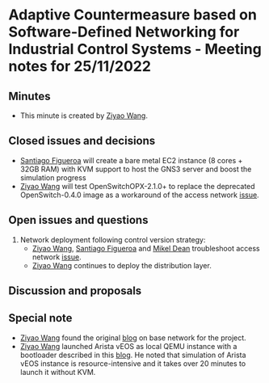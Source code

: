 # Adaptive Countermeasure based on Software-Defined Networking for Industrial Control Systems - Meeting notes for 25/11/2022

## Minutes

- This minute is created by [Ziyao Wang](ziyao.wang@se19.qmul.ac.uk).

## Closed issues and decisions

- [Santiago Figueroa](sfigueroa@ceit.es) will create a bare metal EC2 instance (8 cores + 32GB RAM) with KVM support to host the GNS3 server and boost the simulation progress
- [Ziyao Wang](ziyao.wang@se19.qmul.ac.uk) will test OpenSwitchOPX-2.1.0+ to replace the deprecated OpenSwitch-0.4.0 image as a workaround of the access network [issue](https://github.com/sfl0r3nz05/OT-NWbasedOnGNS3/issues/1).

## Open issues and questions

1. Network deployment following control version strategy:
	- [Ziyao Wang](ziyao.wang@se19.qmul.ac.uk), [Santiago Figueroa](sfigueroa@ceit.es) and [Mikel Dean](mdeanoses@ceit.es) troubleshoot access network [issue](https://github.com/sfl0r3nz05/OT-NWbasedOnGNS3/issues/1).
	- [Ziyao Wang](ziyao.wang@se19.qmul.ac.uk) continues to deploy the distribution layer.

## Discussion and proposals

## Special note

- [Ziyao Wang](ziyao.wang@se19.qmul.ac.uk) found the original [blog](https://brezular.com/2017/09/07/enterprise-network-on-gns3-part-1-introduction/) on base network for the project.
- [Ziyao Wang](ziyao.wang@se19.qmul.ac.uk) launched Arista vEOS as local QEMU instance with a bootloader described in this [blog](https://brezular.com/2014/10/03/arista-veos-on-gns3/). He noted that simulation of Arista vEOS instance is resource-intensive and it takes over 20 minutes to launch it without KVM.
